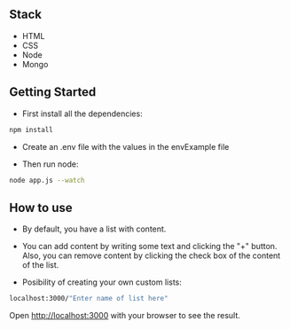 ## Stack

- HTML
- CSS
- Node
- Mongo

## Getting Started

- First install all the dependencies:

```bash
npm install
```

- Create an .env file with the values in the envExample file

- Then run node:

```bash
node app.js --watch
```
## How to use

- By default, you have a list with content.

- You can add content by writing some text and clicking the "+" button. Also, you can remove content by clicking the check box of the content of the list.

- Posibility of creating your own custom lists:

```bash
localhost:3000/"Enter name of list here"
```

Open [http://localhost:3000](http://localhost:3000) with your browser to see the result.
